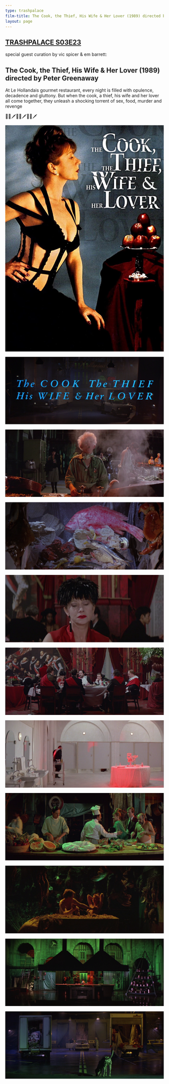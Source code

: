 ```yaml
---
type: trashpalace
film-title: The Cook, the Thief, His Wife & Her Lover (1989) directed by Peter Greenaway
layout: page
---
```


## [TRASHPALACE S03E23]({{page.url}})

special guest curation by vic spicer & em barrett: 

## The Cook, the Thief, His Wife & Her Lover (1989) directed by Peter Greenaway

At Le Hollandais gourmet restaurant, every night is filled with opulence, decadence and gluttony. But when the cook, a thief, his wife and her lover all come together, they unleash a shocking torrent of sex, food, murder and revenge

👨‍🍳🗡️👨‍🍳🗡️👨‍🍳🗡️

![the_cook_thief](/images/trashpalace/S03/the_cook_the_theif_poster.jpeg)

![the_cook_thief](/images/trashpalace/S03/the_cook_thief_01.png)

![the_cook_thief](/images/trashpalace/S03/the_cook_thief_02.png)

![the_cook_thief](/images/trashpalace/S03/the_cook_thief_03.png)

![the_cook_thief](/images/trashpalace/S03/the_cook_thief_04.png)

![the_cook_thief](/images/trashpalace/S03/the_cook_thief_05.png)

![the_cook_thief](/images/trashpalace/S03/the_cook_thief_5a.png)

![the_cook_thief](/images/trashpalace/S03/the_cook_thief_06.png)

![the_cook_thief](/images/trashpalace/S03/the_cook_thief_07.png)

![the_cook_thief](/images/trashpalace/S03/the_cook_thief_08.png)

![the_cook_thief](/images/trashpalace/S03/the_cook_thief_09.png)

